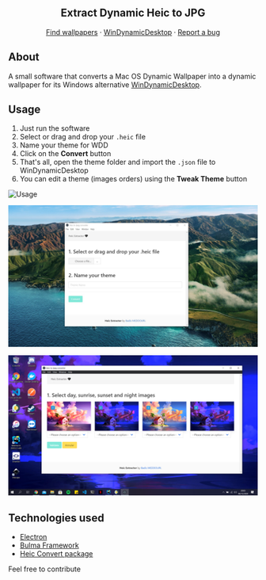 <h2 align="center">Extract Dynamic Heic to JPG</h2>

  <p align="center">
    <a href="https://dynamicwallpaper.club/">Find wallpapers</a>
    ·
    <a href="https://github.com/t1m0thyj/WinDynamicDesktop">WinDynamicDesktop</a>
    ·
    <a href="https://github.com/meddouribadis/extract_heic/issues">Report a bug</a>
  </p>

## About

A small software that converts a Mac OS Dynamic Wallpaper into a dynamic wallpaper for its Windows alternative [WinDynamicDesktop](https://github.com/t1m0thyj/WinDynamicDesktop).

## Usage

1. Just run the software
2. Select or drag and drop your `.heic` file
3. Name your theme for WDD
4. Click on the **Convert** button
5. That's all, open the theme folder and import the `.json` file to WinDynamicDesktop
6. You can edit a theme (images orders) using the **Tweak Theme** button

![Usage](http://g.recordit.co/z5YaGH13Qm.gif)

![Usage](./demo/demo_1.jpg)

![Usage](./demo/demo_2.png)

## Technologies used

- [Electron](https://github.com/electron/electron)
- [Bulma Framework](https://github.com/jgthms/bulma)
- [Heic Convert package](https://github.com/catdad-experiments/heic-convert)

Feel free to contribute